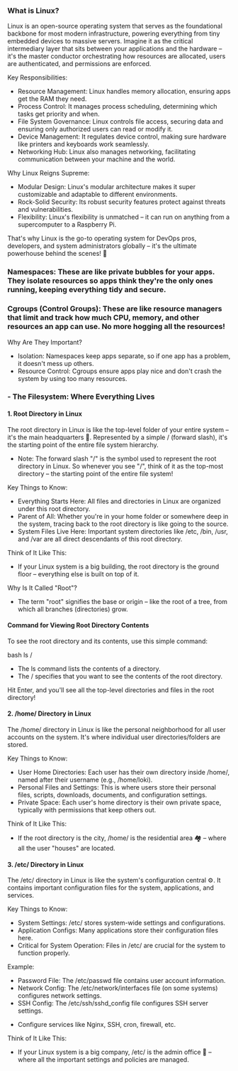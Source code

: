 
### What is Linux?
Linux is an open-source operating system that serves as the foundational backbone for most modern infrastructure, powering everything from tiny embedded devices to massive servers. Imagine it as the critical intermediary layer that sits between your applications and the hardware – it's the master conductor orchestrating how resources are allocated, users are authenticated, and permissions are enforced.

Key Responsibilities:
- Resource Management: Linux handles memory allocation, ensuring apps get the RAM they need.
- Process Control: It manages process scheduling, determining which tasks get priority and when.
- File System Governance: Linux controls file access, securing data and ensuring only authorized users can read or modify it.
- Device Management: It regulates device control, making sure hardware like printers and keyboards work seamlessly.
- Networking Hub: Linux also manages networking, facilitating communication between your machine and the world.

Why Linux Reigns Supreme:
- Modular Design: Linux's modular architecture makes it super customizable and adaptable to different environments.
- Rock-Solid Security: Its robust security features protect against threats and vulnerabilities.
- Flexibility: Linux's flexibility is unmatched – it can run on anything from a supercomputer to a Raspberry Pi.

That's why Linux is the go-to operating system for DevOps pros, developers, and system administrators globally – it's the ultimate powerhouse behind the scenes! 🌟

###  Namespaces: These are like private bubbles for your apps. They isolate resources so apps think they're the only ones running, keeping everything tidy and secure.
### Cgroups (Control Groups): These are like resource managers that limit and track how much CPU, memory, and other resources an app can use. No more hogging all the resources!

Why Are They Important?
- Isolation: Namespaces keep apps separate, so if one app has a problem, it doesn't mess up others.
- Resource Control: Cgroups ensure apps play nice and don't crash the system by using too many resources.

### - The Filesystem: Where Everything Lives

#### 1. Root Directory in Linux
The root directory in Linux is like the top-level folder of your entire system – it's the main headquarters 🌟. Represented by a simple / (forward slash), it's the starting point of the entire file system hierarchy.

- Note: The forward slash "/" is the symbol used to represent the root directory in Linux. So whenever you see "/", think of it as the top-most directory – the starting point of the entire file system! 

Key Things to Know:
- Everything Starts Here: All files and directories in Linux are organized under this root directory.
- Parent of All: Whether you're in your home folder or somewhere deep in the system, tracing back to the root directory is like going to the source.
- System Files Live Here: Important system directories like /etc, /bin, /usr, and /var are all direct descendants of this root directory.

Think of It Like This:
- If your Linux system is a big building, the root directory is the ground floor – everything else is built on top of it.

Why Is It Called "Root"?
- The term "root" signifies the base or origin – like the root of a tree, from which all branches (directories) grow.

#### Command for Viewing Root Directory Contents

To see the root directory and its contents, use this simple command:

bash
ls /

- The ls command lists the contents of a directory.
- The / specifies that you want to see the contents of the root directory.

Hit Enter, and you'll see all the top-level directories and files in the root directory! 

#### 2. /home/ Directory in Linux

The /home/ directory in Linux is like the personal neighborhood for all user accounts on the system. It's where individual user directories/folders are stored.


Key Things to Know:
- User Home Directories: Each user has their own directory inside /home/, named after their username (e.g., /home/loki).
- Personal Files and Settings: This is where users store their personal files, scripts, downloads, documents, and configuration settings.
- Private Space: Each user's home directory is their own private space, typically with permissions that keep others out.

Think of It Like This:
- If the root directory is the city, /home/ is the residential area 🏘 – where all the user "houses" are located.

#### 3. /etc/ Directory in Linux

The /etc/ directory in Linux is like the system's configuration central ⚙. It contains important configuration files for the system, applications, and services.

Key Things to Know:
- System Settings: /etc/ stores system-wide settings and configurations.
- Application Configs: Many applications store their configuration files here.
- Critical for System Operation: Files in /etc/ are crucial for the system to function properly.

Example:
- Password File: The /etc/passwd file contains user account information.
- Network Config: The /etc/network/interfaces file (on some systems) configures network settings.
- SSH Config: The /etc/ssh/sshd_config file configures SSH server settings.
* Configure services like Nginx, SSH, cron, firewall, etc.

Think of It Like This:
- If your Linux system is a big company, /etc/ is the admin office 🏢 – where all the important settings and policies are managed.



